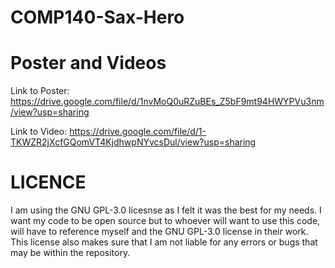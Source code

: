 # COMP140-Sax-Hero

# Poster and Videos
Link to Poster: https://drive.google.com/file/d/1nvMoQ0uRZuBEs_Z5bF9mt94HWYPVu3nm/view?usp=sharing

Link to Video: https://drive.google.com/file/d/1-TKWZR2jXcfGQomVT4KjdhwpNYvcsDul/view?usp=sharing

# LICENCE
I am using the GNU GPL-3.0 licesnse as I felt it was the best for my needs. I want my code to be open source but to whoever will want to use this code, will have to reference myself and the GNU GPL-3.0 license in their work. This license also makes sure that I am not liable for any errors or bugs that may be within the repository.

